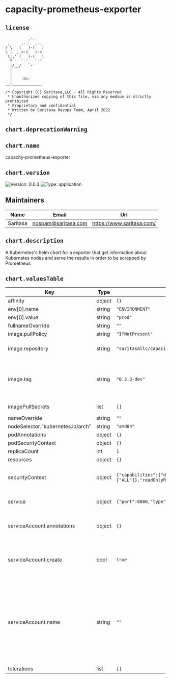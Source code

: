 
# capacity-prometheus-exporter

## `license`
```
          ,-.
 ,     ,-.   ,-.
/ \   (   )-(   )
\ |  ,.>-(   )-<
 \|,' (   )-(   )
  Y ___`-'   `-'
  |/__/   `-'
  |
  |
  |    -hi-
__|_____________

/* Copyright (C) Saritasa,LLC - All Rights Reserved
 * Unauthorized copying of this file, via any medium is strictly prohibited
 * Proprietary and confidential
 * Written by Saritasa Devops Team, April 2022
 */

```

## `chart.deprecationWarning`

## `chart.name`

capacity-prometheus-exporter

## `chart.version`

![Version: 0.0.3](https://img.shields.io/badge/Version-0.0.3-informational?style=flat-square) ![Type: application](https://img.shields.io/badge/Type-application-informational?style=flat-square)

## Maintainers

| Name | Email | Url |
| ---- | ------ | --- |
| Saritasa | <nospam@saritasa.com> | <https://www.saritasa.com/> |

## `chart.description`

A Kubernetes's helm chart for a exporter that get information about Kubernetes nodes and serve the results in order to be scrapped by Prometheus

## `chart.valuesTable`

| Key | Type | Default | Description |
|-----|------|---------|-------------|
| affinity | object | `{}` |  |
| env[0].name | string | `"ENVIRONMENT"` |  |
| env[0].value | string | `"prod"` |  |
| fullnameOverride | string | `""` |  |
| image.pullPolicy | string | `"IfNotPresent"` | pull policy |
| image.repository | string | `"saritasallc/capacity-prometheus-exporter"` | default docker registry |
| image.tag | string | `"0.3.3-dev"` | Overrides the image tag whose default is the chart appVersion. |
| imagePullSecrets | list | `[]` | docker pull secret |
| nameOverride | string | `""` |  |
| nodeSelector."kubernetes.io/arch" | string | `"amd64"` |  |
| podAnnotations | object | `{}` |  |
| podSecurityContext | object | `{}` |  |
| replicaCount | int | `1` |  |
| resources | object | `{}` |  |
| securityContext | object | `{"capabilities":{"drop":["ALL"]},"readOnlyRootFilesystem":true,"runAsNonRoot":true,"runAsUser":1000}` | security options for the running pod |
| service | object | `{"port":8080,"type":"ClusterIP"}` | type of the service to create |
| serviceAccount.annotations | object | `{}` | Annotations to add to the service account |
| serviceAccount.create | bool | `true` | Specifies whether a service account should be created |
| serviceAccount.name | string | `""` | The name of the service account to use. If not set and create is true, a name is generated using the fullname template |
| tolerations | list | `[]` |  |
